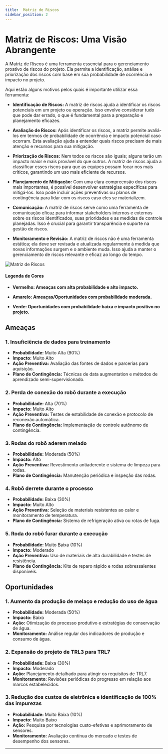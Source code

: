 ```yaml
---
title:  Matriz de Riscos
sidebar_position: 2
---
```


# Matriz de Riscos: Uma Visão Abrangente

A Matriz de Riscos é uma ferramenta essencial para o gerenciamento proativo de riscos do projeto. Ela permite a identificação, análise e priorização dos riscos com base em sua probabilidade de ocorrência e impacto no projeto.


Aqui estão alguns motivos pelos quais é importante utilizar essa ferramenta:

- **Identificação de Riscos:**  A matriz de riscos ajuda a identificar os riscos potenciais em um projeto ou operação. Isso envolve considerar tudo que pode dar errado, o que é fundamental para a preparação e planejamento eficazes.

- **Avaliação de Riscos:** Após identificar os riscos, a matriz permite avaliá-los em termos de probabilidade de ocorrência e impacto potencial caso ocorram. Esta avaliação ajuda a entender quais riscos precisam de mais atenção e recursos para sua mitigação.

- **Priorização de Riscos:** Nem todos os riscos são iguais; alguns terão um impacto maior e mais provável do que outros. A matriz de riscos ajuda a classificar esses riscos para que as equipes possam focar nos mais críticos, garantindo um uso mais eficiente de recursos.

- **Planejamento de Mitigação:** Com uma clara compreensão dos riscos mais importantes, é possível desenvolver estratégias específicas para mitigá-los. Isso pode incluir ações preventivas ou planos de contingência para lidar com os riscos caso eles se materializem.

- **Comunicação:** A matriz de riscos serve como uma ferramenta de comunicação eficaz para informar stakeholders internos e externos sobre os riscos identificados, suas prioridades e as medidas de controle planejadas. Isso é crucial para garantir transparência e suporte na gestão de riscos.

- **Monitoramento e Revisão:** A matriz de riscos não é uma ferramenta estática; ela deve ser revisada e atualizada regularmente à medida que novas informações surgem e o ambiente muda. Isso ajuda a manter o gerenciamento de riscos relevante e eficaz ao longo do tempo.


![Matriz de Riscos](/img/Matriz_de_Riscos.jpg)


#### Legenda de Cores

 - **Vermelho: Ameaças com alta probabilidade e alto impacto.**

- **Amarelo: Ameaças/Oportunidades com probabilidade moderada.**

- **Verde: Oportunidades com probabilidade baixa e impacto positivo no projeto.**


## Ameaças

### 1. Insuficiência de dados para treinamento
- **Probabilidade:** Muito Alta (90%)
- **Impacto:** Muito Alto
- **Ação Preventiva:** Avaliação das fontes de dados e parcerias para aquisição.
- **Plano de Contingência:** Técnicas de data augmentation e métodos de aprendizado semi-supervisionado.

### 2. Perda de conexão do robô durante a execução
- **Probabilidade:** Alta (70%)
- **Impacto:** Muito Alto
- **Ação Preventiva:** Testes de estabilidade de conexão e protocolo de reconexão automática.
- **Plano de Contingência:** Implementação de controle autônomo de contingência.

### 3. Rodas do robô aderem melado
- **Probabilidade:** Moderada (50%)
- **Impacto:** Alto
- **Ação Preventiva:** Revestimento antiaderente e sistema de limpeza para rodas.
- **Plano de Contingência:** Manutenção periódica e inspeção das rodas.

### 4. Robô derrete durante o processo
- **Probabilidade:** Baixa (30%)
- **Impacto:** Muito Alto
- **Ação Preventiva:** Seleção de materiais resistentes ao calor e monitoramento de temperatura.
- **Plano de Contingência:** Sistema de refrigeração ativa ou rotas de fuga.

### 5. Roda do robô furar durante a execução
- **Probabilidade:** Muito Baixa (10%)
- **Impacto:** Moderado
- **Ação Preventiva:** Uso de materiais de alta durabilidade e testes de resistência.
- **Plano de Contingência:** Kits de reparo rápido e rodas sobressalentes disponíveis.

## Oportunidades

### 1. Aumento da produção de melaço e redução do uso de água
- **Probabilidade:** Moderada (50%)
- **Impacto:** Baixo
- **Ação:** Otimização do processo produtivo e estratégias de conservação de água.
- **Monitoramento:** Análise regular dos indicadores de produção e consumo de água.

### 2. Expansão do projeto de TRL3 para TRL7
- **Probabilidade:** Baixa (30%)
- **Impacto:** Moderado
- **Ação:** Planejamento detalhado para atingir os requisitos de TRL7.
- **Monitoramento:** Revisões periódicas do progresso em relação aos marcos estabelecidos.

### 3. Redução dos custos de eletrônica e identificação de 100% das impurezas
- **Probabilidade:** Muito Baixa (10%)
- **Impacto:** Muito Baixo
- **Ação:** Pesquisa por tecnologias custo-efetivas e aprimoramento de sensores.
- **Monitoramento:** Avaliação contínua do mercado e testes de desempenho dos sensores.

---


